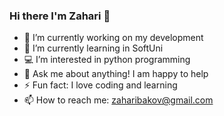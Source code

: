 ### Hi there I'm Zahari 👋


- 🔭 I’m currently working on my development
- 🌱 I’m currently learning in SoftUni
- 💻 I’m interested in python programming 
- 💬 Ask me about anything! I am happy to help
- ⚡ Fun fact: I love coding and learning
- 📫 How to reach me: zaharibakov@gmail.com

